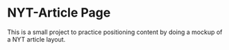 # NYT-Article Page
This is a small project to practice positioning content by doing a mockup of a NYT article layout.